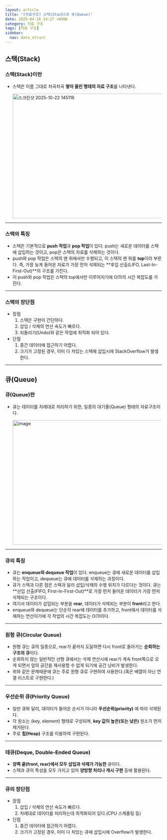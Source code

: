```yaml
---
layout: article
title: "[자료구조] 스택(Stack)과 큐(Queue)"
date: 2025-04-18 14:27 +0900
category: 자료 구조
tags: [자료 구조]
sidebar:
  nav: data_struct
---
```

## 스택(Stack)

### 스택(Stack)이란

- 스택은 이름 그대로 차곡차곡 **쌓아 올린 형태의 자료 구조**를 나타낸다.
    
    <img width="600" height="400" alt="스크린샷 2025-10-22 145116" src="https://github.com/user-attachments/assets/2bc9eae2-1fcb-4d3d-a15b-f2724fa136ae" />


---

### 스택의 특징

- 스택은 기본적으로 **push 작업**과 **pop 작업**이 있다. push는 새로운 데이터를 스택에 삽입하는 것이고, pop은 스택의 자료를 삭제하는 것이다.
- push와 pop 작업은 스택의 맨 위에서만 수행되고, 이 스택의 맨 위를 **top**이라 부른다. 즉, 가장 늦게 들어온 자료가 가장 먼저 삭제되는 **후입 선출(LIFO, Last-In-First-Out)**의 구조를 가진다.
- 이 push와 pop 작업은 스택의 top에서만 이루어지기에 O(1)의 시간 복잡도를 가진다.

---

### 스택의 장단점

- 장점
    1. 스택은 구현이 간단하다.
    2. 삽입 / 삭제의 연산 속도가 빠르다.
    3. 되돌리기(Undo)와 같은 작업에 최적화 되어 있다.
- 단점
    1. 중간 데이터에 접근하기 어렵다.
    2. 크기가 고정된 경우, 이미 다 차있는 스택에 삽입시에 StackOverflow가 발생한다.

---

## 큐(Queue)

### 큐(Queue)란

- 큐는 데이터를 차례대로 처리하기 위한, 일종의 대기줄(Queue) 형태의 자료구조이다.
    
    <img width="600" height="400" alt="image" src="https://github.com/user-attachments/assets/05c5c527-d156-444d-a978-396259ae9236" />


---

### 큐의 특징

- 큐는 **enqueue와 dequeue 작업**이 있다. enqueue는 큐에 새로운 데이터를 삽입하는 작업이고, dequeue는 큐에 데이터를 삭제하는 과정이다.
- 큐가 스택과 다른 점은 스택과 달리 삽입/삭제의 수행 위치가 다르다는 것이다. 큐는 **선입 선출(FIFO, First-In-First-Out)**로 가장 먼저 들어온 데이터가 가장 먼저 삭제되는 구조이다.
- 여기서 데이터가 삽입되는 부분을 **rear**, 데이터가 삭제되는 부분이 **front**라고 한다.
- enqueue와 dequeue는 단순히 rear에 데이터를 추가하고, front에서 데이터를 삭제하는 연산이기에 각 작업의 시간 복잡도는 O(1)이다.

---

### 원형 큐(Circular Queue)

- 원형 큐는 큐의 일종으로, rear가 끝까지 도달하면 다시 front로 돌아가는 **순회하는 구조의 큐**이다.
- 순회하지 않는 일반적인 선형 큐에서는 삭제 연산시에 rear가 계속 front쪽으로 오게 되면서 앞의 공간을 재사용할 수 없게 되기에 공간 낭비가 발생한다.
- 위와 같은 문제때문에 큐는 주로 원형 큐로 구현하여 사용한다.(혹은 배열이 아닌 연결 리스트로 구현한다.)

---

### 우선순위 큐(Priority Queue)

- 일반 큐와 달리, 데이터가 들어온 순서가 아니라 **우선순위(priority)** 에 따라 삭제된다.
- 각 원소는 (key, element) 형태로 구성되며, **key 값이 높은(또는 낮은)** 원소가 먼저 제거된다.
- 주로 **힙(Heap)** 구조를 이용하여 구현된다.

---

### 데큐(Deque, Double-Ended Queue)

- **양쪽 끝(front, rear)에서 모두 삽입과 삭제가 가능한** 큐이다.
- 스택과 큐의 특성을 모두 가지고 있어 **양방향 처리나 캐시 구현** 등에 활용된다.

---

### 큐의 장단점

- 장점
    1. 삽입 / 삭제의 연산 속도가 빠르다.
    2. 차례대로 데이터를 처리하는데 최적화되어 있다.(CPU 스케줄링 등)
- 단점
    1. 중간 데이터에 접근하기 어렵다.
    2. 크기가 고정된 경우, 이미 다 차있는 큐에 삽입시에 Overflow가 발생한다.
